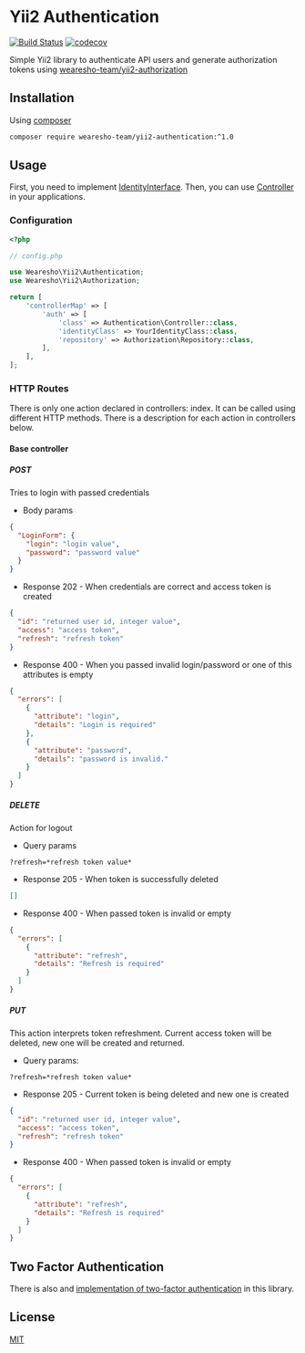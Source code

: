 # Yii2 Authentication
[![Build Status](https://travis-ci.org/wearesho-team/yii2-authentication.svg?branch=master)](https://travis-ci.org/wearesho-team/yii2-authentication)
[![codecov](https://codecov.io/gh/wearesho-team/yii2-authentication/branch/master/graph/badge.svg)](https://codecov.io/gh/wearesho-team/yii2-authentication)

Simple Yii2 library to authenticate API users and generate
authorization tokens using [wearesho-team/yii2-authorization](https://github.com/wearesho-team/yii2-authorization)

## Installation
Using [composer](https://packagist.org)
```bash
composer require wearesho-team/yii2-authentication:^1.0
```

## Usage
First, you need to implement [IdentityInterface](./src/IdentityInterface.php).
Then, you can use [Controller](./src/Controller.php) in your applications.

### Configuration

```php
<?php

// config.php

use Wearesho\Yii2\Authentication;
use Wearesho\Yii2\Authorization;

return [
    'controllerMap' => [
        'auth' => [
            'class' => Authentication\Controller::class, 
            'identityClass' => YourIdentityClass::class,
            'repository' => Authorization\Repository::class,
        ],
    ],
];
```

### HTTP Routes

There is only one action declared in controllers: index. It can be called using different HTTP methods.
There is a description for each action in controllers below.

#### Base controller

##### POST

Tries to login with passed credentials

- Body params
```json
{
  "LoginForm": {
    "login": "login value",
    "password": "password value"
  }
}
``` 
- Response 202 - When credentials are correct and access token is created
```json
{
  "id": "returned user id, integer value",
  "access": "access token",
  "refresh": "refresh token"
}
```

- Response 400 - When you passed invalid login/password or one of this attributes is empty
```json
{
  "errors": [
    {
      "attribute": "login",
      "details": "Login is required"
    },
    {
      "attribute": "password",
      "details": "password is invalid."
    }
  ]
}
```

##### DELETE

Action for logout

- Query params

```
?refresh=*refresh token value*
```

- Response 205 - When token is successfully deleted
```json
[]
```

- Response 400 - When passed token is invalid or empty
```json
{
  "errors": [
    {
      "attribute": "refresh",
      "details": "Refresh is required"
    }
  ]
}
```

##### PUT

This action interprets token refreshment.
Current access token will be deleted, new one will be created and returned.

- Query params:

```
?refresh=*refresh token value*
```

- Response 205 - Current token is being deleted and new one is created

```json
{
  "id": "returned user id, integer value",
  "access": "access token",
  "refresh": "refresh token"
}
```

- Response 400 - When passed token is invalid or empty
```json
{
  "errors": [
    {
      "attribute": "refresh",
      "details": "Refresh is required"
    }
  ]
}
```

## Two Factor Authentication
There is also and [implementation of two-factor authentication](./docs/TWO-FACTOR-AUTHENTICATION.md) in this library.

## License
[MIT](./LICENSE)
